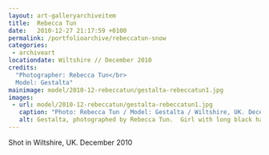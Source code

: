 ```yaml
---
layout: art-galleryarchiveitem
title:  Rebecca Tun
date:   2010-12-27 21:17:59 +0100
permalink: /portfolioarchive/rebeccatun-snow
categories:
 - archiveart
locationdate: Wiltshire // December 2010
credits:
  "Photographer: Rebecca Tun</br>
  Model: Gestalta"
mainimage: model/2010-12-rebeccatun/gestalta-rebeccatun1.jpg
images:
 - url: model/2010-12-rebeccatun/gestalta-rebeccatun1.jpg
   caption: "Photo: Rebecca Tun / Model: Gestalta / Wiltshire, UK. December 2010"
   alt: Gestalta, photographed by Rebecca Tun.  Girl with long black hair standing in the snow, wearing a white skirt.
---
```


Shot in Wiltshire, UK. December 2010
